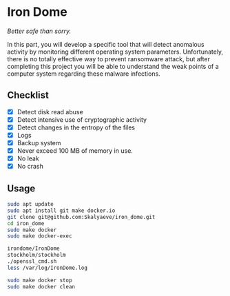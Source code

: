 # Iron Dome

*Better safe than sorry.*

In this part, you will develop a specific tool that will detect anomalous activity by monitoring different operating system parameters.
Unfortunately, there is no totally effective way to prevent ransomware attack, but after completing this project you will be able to understand the weak points of a computer system regarding these malware infections.

## Checklist
- [x] Detect disk read abuse
- [x] Detect intensive use of cryptographic activity
- [x] Detect changes in the entropy of the files
- [x] Logs
- [x] Backup system
- [x] Never exceed 100 MB of memory in use.
- [x] No leak
- [x] No crash

## Usage
```sh
sudo apt update
sudo apt install git make docker.io
git clone git@github.com:Skalyaeve/iron_dome.git
cd iron_dome
sudo make docker
sudo make docker-exec
```
```sh
irondome/IronDome
stockholm/stockholm
./openssl_cmd.sh
less /var/log/IronDome.log
```
```sh
sudo make docker stop
sudo make docker clean
```
